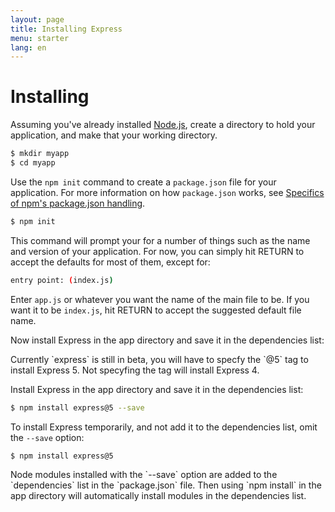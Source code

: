 ```yaml
---
layout: page
title: Installing Express
menu: starter
lang: en
---
```


# Installing

Assuming you've already installed [Node.js](https://nodejs.org/), create a directory to hold your application,
and make that your working directory.

~~~sh
$ mkdir myapp
$ cd myapp
~~~

Use the `npm init` command to create a `package.json` file for your application.
For more information on how `package.json` works, see [Specifics of npm's package.json handling](https://docs.npmjs.com/files/package.json).

~~~sh
$ npm init
~~~

This command will prompt your for a number of things such as the name and version of your application.
For now, you can simply hit RETURN to accept the defaults for most of them, except for:

~~~sh
entry point: (index.js)
~~~

Enter `app.js` or whatever you want the name of the main file to be. If you want it to be `index.js`, hit RETURN to accept the suggested default file name.

Now install Express in the app directory and save it in the dependencies list:

<div class="doc-box doc-info" markdown="1">
Currently `express` is still in beta, you will have to specfy the `@5` tag to install Express 5. Not specyfing the tag will install Express 4.
</div>

Install Express in the app directory and save it in the dependencies list:

~~~sh
$ npm install express@5 --save
~~~

To install Express temporarily, and not add it to the dependencies list, omit the `--save` option:

~~~sh
$ npm install express@5
~~~

<div class="doc-box doc-info" markdown="1">
Node modules installed with the `--save` option are added to the `dependencies` list in the `package.json` file.
Then using `npm install` in the app directory will automatically install modules in the dependencies list.
</div>
